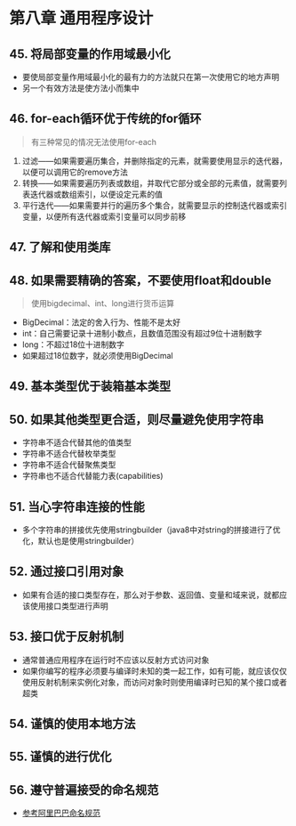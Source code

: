 # 第八章 通用程序设计

## 45. 将局部变量的作用域最小化

- 要使局部变量作用域最小化的最有力的方法就只在第一次使用它的地方声明
- 另一个有效方法是使方法小而集中

## 46. for-each循环优于传统的for循环
> 有三种常见的情况无法使用for-each
1. 过滤——如果需要遍历集合，并删除指定的元素，就需要使用显示的迭代器，以便可以调用它的remove方法
2. 转换——如果需要遍历列表或数组，并取代它部分或全部的元素值，就需要列表迭代器或数组索引，以便设定元素的值
3. 平行迭代——如果需要并行的遍历多个集合，就需要显示的控制迭代器或索引变量，以便所有迭代器或索引变量可以同步前移

## 47. 了解和使用类库

## 48. 如果需要精确的答案，不要使用float和double
> 使用bigdecimal、int、long进行货币运算
- BigDecimal：法定的舍入行为、性能不是太好
- int：自己需要记录十进制小数点，且数值范围没有超过9位十进制数字
- long：不超过18位十进制数字
- 如果超过18位数字，就必须使用BigDecimal

## 49. 基本类型优于装箱基本类型

## 50. 如果其他类型更合适，则尽量避免使用字符串
- 字符串不适合代替其他的值类型
- 字符串不适合代替枚举类型
- 字符串不适合代替聚焦类型
- 字符串也不适合代替能力表(capabilities)

## 51. 当心字符串连接的性能
- 多个字符串的拼接优先使用stringbuilder（java8中对string的拼接进行了优化，默认也是使用stringbuilder）

## 52. 通过接口引用对象
- 如果有合适的接口类型存在，那么对于参数、返回值、变量和域来说，就都应该使用接口类型进行声明

## 53. 接口优于反射机制
- 通常普通应用程序在运行时不应该以反射方式访问对象
- 如果你编写的程序必须要与编译时未知的类一起工作，如有可能，就应该仅仅使用反射机制来实例化对象，而访问对象时则使用编译时已知的某个接口或者超类

## 54. 谨慎的使用本地方法

## 55. 谨慎的进行优化

## 56. 遵守普遍接受的命名规范
- [参考阿里巴巴命名规范](https://102.alibaba.com/downloadFile.do?file=1528269849853/Java_manual.pdf)
